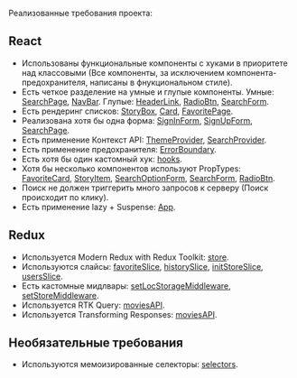 Реализованные требования проекта:

## React

- Использованы функциональные компоненты c хуками в приоритете над классовыми (Все компоненты, за исключением компонента-предохранителя, написаны в фнукциональном стиле).
- Есть четкое разделение на умные и глупые компоненты. Умные: [SearchPage](./src/components/containers/SearchPage/SearchPage.jsx), [NavBar](./src/components/NavBar/NavBar.jsx). Глупые: [HeaderLink](./src//components/HeaderLink/HeaderLink.jsx), [RadioBtn](./src/components/RadioBtn/RadioBtn.jsx), [SearchForm](./src/components/SearchForm/SearchForm.jsx).
- Есть рендеринг списков: [StoryBox](./src/components/StoryBox/StoryBox.jsx), [Card](./src/components/FullCardMovie/Card.jsx), [FavoritePage](./src/components/containers/FavoritePage/FavoritePage.jsx).
- Реализована хотя бы одна форма: [SignInForm](./src/components/SignInForm/), [SignUpForm](./src/components/SignUpForm/SignUpForm.jsx), [SearchPage](./src/components/containers/SearchPage/SearchPage.jsx).
- Есть применение Контекст API: [ThemeProvider](./src/providers/ThemeProvider.jsx), [SearchProvider](./src/providers/SearchProvider.jsx).
- Есть применение предохранителя: [ErrorBoundary](./src/components/ErrorBoundary/ErrorBoundary.jsx).
- Есть хотя бы один кастомный хук: [hooks](./src/hooks/).
- Хотя бы несколько компонентов используют PropTypes: [FavoriteCard](./src/components/containers/FavoritePage/FavoriteCard.jsx), [StoryItem](./src/components/StoryItem/StoryItem.jsx), [SearchOptionForm](./src/components/SearchOptionsForm/SearchOptionsForm.jsx), [SearchForm](./src/components/SearchForm/), [RadioBtn](./src/components/RadioBtn/).
- Поиск не должен триггерить много запросов к серверу (Поиск происходит по клику).
- Есть применение lazy + Suspense: [App](./src/App.jsx).

## Redux

- Используется Modern Redux with Redux Toolkit: [store](./src/store/store.js).
- Используются слайсы: [favoriteSlice](./src/store/favoriteSlice.js), [historySlice](./src/store/historySlice.js), [initStoreSlice](./src/store/initStoreSlice.js), [usersSlice](./src/store/usersSlice.js).
- Есть кастомные мидлвары: [setLocStorageMiddleware](./src/store/middlewares/setLocStorageMiddleware.js), [setStoreMiddleware](./src/store/middlewares/setStoreMiddleware.js).
- Используется RTK Query: [moviesAPI](./src/store/moviesAPI.js).
- Используется Transforming Responses: [moviesAPI](./src/store/moviesAPI.js).

## Необязательные требования

- Используются мемоизированные селекторы: [selectors](./src/store/selectors/selectors.js).
